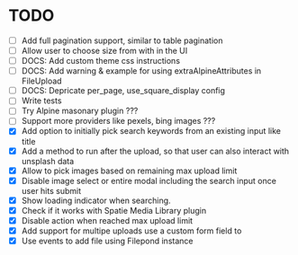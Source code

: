 # TODO

-   [ ] Add full pagination support, similar to table pagination
-   [ ] Allow user to choose size from with in the UI
-   [ ] DOCS: Add custom theme css instructions
-   [ ] DOCS: Add warning & example for using extraAlpineAttributes in FileUpload
-   [ ] DOCS: Depricate per_page, use_square_display config
-   [ ] Write tests
-   [ ] Try Alpine masonary plugin ???
-   [ ] Support more providers like pexels, bing images ???
-   [x] Add option to initially pick search keywords from an existing input like title
-   [x] Add a method to run after the upload, so that user can also interact with unsplash data
-   [x] Allow to pick images based on remaining max upload limit
-   [x] Disable image select or entire modal including the search input once user hits submit
-   [x] Show loading indicator when searching.
-   [x] Check if it works with Spatie Media Library plugin
-   [x] Disable action when reached max upload limit
-   [x] Add support for multipe uploads use a custom form field to
-   [x] Use events to add file using Filepond instance
